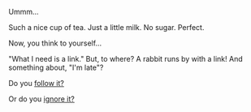 Ummm...

Such a nice cup of tea. Just a little milk. No sugar. Perfect.

Now, you think to yourself...

"What I need is a link." But, to where?
A rabbit runs by with a link! And something about, "I'm late"?

Do you [follow it?](../mad-hatter/mad-hatter.md)

Or do you [ignore it?](../sunken-place/sunken-place.md)